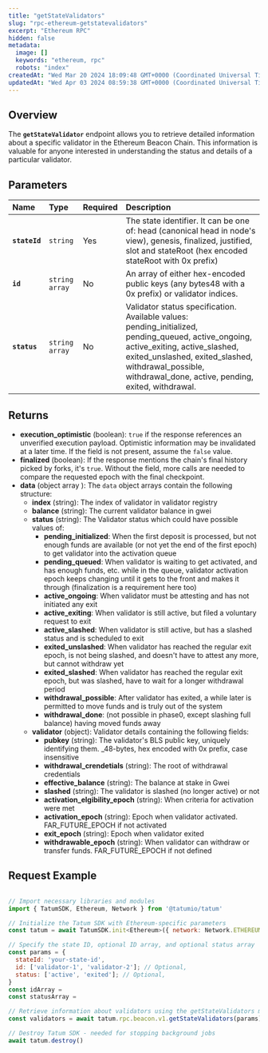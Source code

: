 ```yaml
---
title: "getStateValidators"
slug: "rpc-ethereum-getstatevalidators"
excerpt: "Ethereum RPC"
hidden: false
metadata: 
  image: []
  keywords: "ethereum, rpc"
  robots: "index"
createdAt: "Wed Mar 20 2024 18:09:48 GMT+0000 (Coordinated Universal Time)"
updatedAt: "Wed Apr 03 2024 08:59:38 GMT+0000 (Coordinated Universal Time)"
---
```

## Overview

The **`getStateValidator`** endpoint allows you to retrieve detailed information about a specific validator in the Ethereum Beacon Chain. This information is valuable for anyone interested in understanding the status and details of a particular validator.

## Parameters

| Name          | Type           | Required | Description                                                                                                                                                                                                                                         |
| :------------ | :------------- | :------- | :-------------------------------------------------------------------------------------------------------------------------------------------------------------------------------------------------------------------------------------------------- |
| **`stateId`** | `string`       | Yes      | The state identifier. It can be one of: head (canonical head in node's view), genesis, finalized, justified, slot and stateRoot (hex encoded stateRoot with 0x prefix)                                                                              |
| **`id`**      | `string array` | No       | An array of either hex-encoded public keys (any bytes48 with a 0x prefix) or validator indices.                                                                                                                                                     |
| **`status`**  | `string array` | No       | Validator status specification. Available values: pending_initialized, pending_queued, active_ongoing, active_exiting, active_slashed, exited_unslashed, exited_slashed, withdrawal_possible, withdrawal_done, active, pending, exited, withdrawal. |

## Returns

- **execution_optimistic** (boolean): `true` if the response references an unverified execution payload. Optimistic information may be invalidated at a later time. If the field is not present, assume the `false` value.
- **finalized** (boolean): If the response mentions the chain's final history picked by forks, it's `true`. Without the field, more calls are needed to compare the requested epoch with the final checkpoint.
- **data**  (object array ): The `data` object arrays contain the following structure:
  - **index** (string): The index of validator in validator registry
  - **balance** (string): The current validator balance in gwei
  - **status** (string): The Validator status which could have possible values of:
    - **pending_initialized**: When the first deposit is processed, but not enough funds are available (or not yet the end of the first epoch) to get validator into the activation queue
    - **pending_queued**: When validator is waiting to get activated, and has enough funds, etc. while in the queue, validator activation epoch keeps changing until it gets to the front and makes it through (finalization is a requirement here too)
    - **active_ongoing**: When validator must be attesting and has not initiated any exit
    - **active_exiting**: When validator is still active, but filed a voluntary request to exit
    - **active_slashed**: When validator is still active, but has a slashed status and is scheduled to exit
    - **exited_unslashed**: When validator has reached the regular exit epoch, is not being slashed, and doesn't have to attest any more, but cannot withdraw yet
    - **exited_slashed**: When validator has reached the regular exit epoch, but was slashed, have to wait for a longer withdrawal period
    - **withdrawal_possible**: After validator has exited, a while later is permitted to move funds and is truly out of the system
    - **withdrawal_done**: (not possible in phase0, except slashing full balance) having moved funds away
  - **validator** (object): Validator details containing the following fields:
    - **pubkey** (string): The validator's BLS public key, uniquely identifying them. \_48-bytes, hex encoded with 0x prefix, case insensitive
    - **withdrawal_crendetials** (string): The root of withdrawal credentials
    - **effective_balance** (string): The balance at stake in Gwei
    - **slashed** (string): The validator is slashed (no longer active) or not
    - **activation_elgibility_epoch** (string): When criteria for activation were met
    - **activation_epoch** (string):  Epoch when validator activated. FAR_FUTURE_EPOCH if not activated
    - **exit_epoch** (string): Epoch when validator exited
    - **withdrawable_epoch** (string): When validator can withdraw or transfer funds. FAR_FUTURE_EPOCH if not defined

## Request Example

```Text cURL

```
```javascript JS SDK
// Import necessary libraries and modules
import { TatumSDK, Ethereum, Network } from '@tatumio/tatum'

// Initialize the Tatum SDK with Ethereum-specific parameters
const tatum = await TatumSDK.init<Ethereum>({ network: Network.ETHEREUM })

// Specify the state ID, optional ID array, and optional status array
const params = {
  stateId: 'your-state-id',
  id: ['validator-1', 'validator-2']; // Optional,
  status: ['active', 'exited']; // Optional,
}
const idArray = 
const statusArray = 

// Retrieve information about validators using the getStateValidators method
const validators = await tatum.rpc.beacon.v1.getStateValidators(params);

// Destroy Tatum SDK - needed for stopping background jobs
await tatum.destroy()
```
